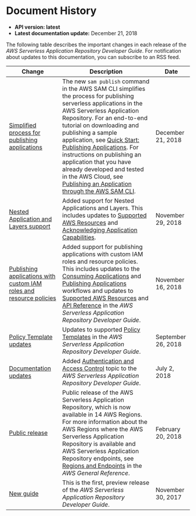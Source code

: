 # Document History<a name="doc-history"></a>
+ **API version: latest**
+ **Latest documentation update:** December 21, 2018

The following table describes the important changes in each release of the *AWS Serverless Application Repository Developer Guide*\. For notification about updates to this documentation, you can subscribe to an RSS feed\.

| Change | Description | Date | 
| --- |--- |--- |
| [Simplified process for publishing applications](#doc-history) | The new `sam publish` command in the AWS SAM CLI simplifies the process for publishing serverless applications in the AWS Serverless Application Repository\. For an end\-to\-end tutorial on downloading and publishing a sample application, see [Quick Start: Publishing Applications](https://docs.aws.amazon.com/serverlessrepo/latest/devguide/serverlessrepo-quick-start.html)\. For instructions on publishing an application that you have already developed and tested in the AWS Cloud, see [Publishing an Application through the AWS SAM CLI](https://docs.aws.amazon.com/serverlessrepo/latest/devguide/serverless-app-publishing-applications.html#publishing-application-through-cli)\. | December 21, 2018 | 
| [Nested Application and Layers support](#doc-history) | Added support for Nested Applications and Layers\. This includes updates to [Supported AWS Resources](https://docs.aws.amazon.com/serverlessrepo/latest/devguide/using-aws-sam.html#supported-resources-for-serverlessrepo) and [Acknowledging Application Capabilities](https://docs.aws.amazon.com/serverlessrepo/latest/devguide/acknowledging-application-capabilities.html)\. | November 29, 2018 | 
| [Publishing applications with custom IAM roles and resource policies](#doc-history) | Added support for publishing applications with custom IAM roles and resource policies\. This includes updates to the [Consuming Applications](https://docs.aws.amazon.com/serverlessrepo/latest/devguide/serverless-app-consuming-applications.html) and [Publishing Applications](https://docs.aws.amazon.com/serverlessrepo/latest/devguide/serverless-app-publishing-applications.html) workflows and updates to [Supported AWS Resources](https://docs.aws.amazon.com/serverlessrepo/latest/devguide/using-aws-sam.html#supported-resources-for-serverlessrepo) and [API Reference](https://docs.aws.amazon.com/serverlessrepo/latest/devguide/resources.html) in the *AWS Serverless Application Repository Developer Guide*\. | November 16, 2018 | 
| [Policy Template updates](#doc-history) | Updates to supported [ Policy Templates](https://docs.aws.amazon.com/serverlessrepo/latest/devguide/using-aws-sam.html#serverlessrepo-policy-templates) in the *AWS Serverless Application Repository Developer Guide*\. | September 26, 2018 | 
| [Documentation updates](#doc-history) | Added [Authentication and Access Control](https://docs.aws.amazon.com/serverlessrepo/latest/devguide/serverlessrepo-auth-and-access-control.html) topic to the *AWS Serverless Application Repository Developer Guide*\. | July 2, 2018 | 
| [Public release](#doc-history) | Public release of the AWS Serverless Application Repository, which is now available in 14 AWS Regions\. For more information about the AWS Regions where the AWS Serverless Application Repository is available and AWS Serverless Application Repository endpoints, see [Regions and Endpoints](https://docs.aws.amazon.com/general/latest/gr/rande.html#serverlessrepo_region) in the *AWS General Reference*\. | February 20, 2018 | 
| [New guide](#doc-history) | This is the first, preview release of the *AWS Serverless Application Repository Developer Guide*\. | November 30, 2017 | 
